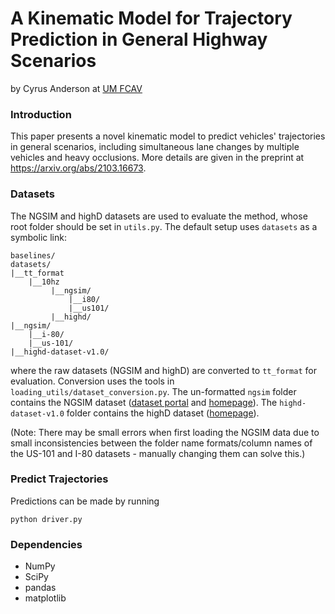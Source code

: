 # A Kinematic Model for Trajectory Prediction in General Highway Scenarios
by Cyrus Anderson at [UM FCAV](https://fcav.engin.umich.edu/)

### Introduction
This paper presents a novel kinematic model to predict vehicles' trajectories in general
scenarios, including simultaneous lane changes by multiple vehicles and heavy occlusions.
More details are given in the preprint at https://arxiv.org/abs/2103.16673.

### Datasets
The NGSIM and highD datasets are used to evaluate the method, whose root folder should be set in `utils.py`.
The default setup uses `datasets` as a symbolic link:
```
baselines/
datasets/
|__tt_format
    |__10hz
         |__ngsim/
             |__i80/
             |__us101/
         |__highd/
|__ngsim/
    |__i-80/
    |__us-101/
|__highd-dataset-v1.0/
```
where the raw datasets (NGSIM and highD) are converted to `tt_format` for evaluation.
Conversion uses the tools in `loading_utils/dataset_conversion.py`.
The un-formatted `ngsim` folder contains the NGSIM dataset ([dataset portal](https://data.transportation.gov/Automobiles/Next-Generation-Simulation-NGSIM-Vehicle-Trajector/8ect-6jqj)
and [homepage](https://ops.fhwa.dot.gov/trafficanalysistools/ngsim.htm)).
The `highd-dataset-v1.0` folder contains the highD dataset ([homepage](https://www.highd-dataset.com/)).

(Note: There may be small errors when first loading the NGSIM data due to
small inconsistencies between the folder name formats/column names
of the US-101 and I-80 datasets - manually changing them can solve this.)

### Predict Trajectories
Predictions can be made by running
```
python driver.py
```

### Dependencies

- NumPy
- SciPy
- pandas
- matplotlib
